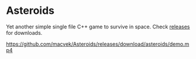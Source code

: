 # Asteroids

Yet another simple single file C++ game to survive in space.
Check [releases](https://github.com/macvek/Asteroids/releases) for downloads.


https://github.com/macvek/Asteroids/releases/download/asteroids/demo.mp4


